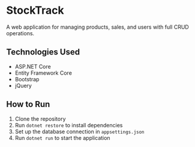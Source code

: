 # StockTrack
A web application for managing products, sales, and users with full CRUD operations.

## Technologies Used
- ASP.NET Core
- Entity Framework Core
- Bootstrap
- jQuery

## How to Run
1. Clone the repository
2. Run `dotnet restore` to install dependencies
3. Set up the database connection in `appsettings.json`
4. Run `dotnet run` to start the application
